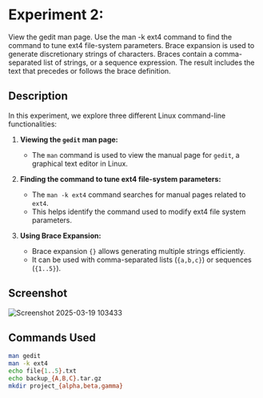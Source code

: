 # Experiment 2:  
View the gedit man page.
Use the man -k ext4 command to find the command to tune
ext4 file-system parameters.
Brace expansion is used to generate discretionary strings of
characters. Braces contain a comma-separated list of strings,
or a sequence expression. The result includes the text that
precedes or follows the brace definition.


## Description  
In this experiment, we explore three different Linux command-line functionalities:  

1. **Viewing the `gedit` man page:**  
   - The `man` command is used to view the manual page for `gedit`, a graphical text editor in Linux.

2. **Finding the command to tune ext4 file-system parameters:**  
   - The `man -k ext4` command searches for manual pages related to `ext4`.  
   - This helps identify the command used to modify ext4 file system parameters.

3. **Using Brace Expansion:**  
   - Brace expansion `{}` allows generating multiple strings efficiently.  
   - It can be used with comma-separated lists (`{a,b,c}`) or sequences (`{1..5}`).  

## Screenshot  
![Screenshot 2025-03-19 103433](https://github.com/user-attachments/assets/81dba0ed-85c4-4dad-80c1-4f216c4a55e5)


## Commands Used  
```bash
man gedit
man -k ext4
echo file{1..5}.txt
echo backup_{A,B,C}.tar.gz
mkdir project_{alpha,beta,gamma}

